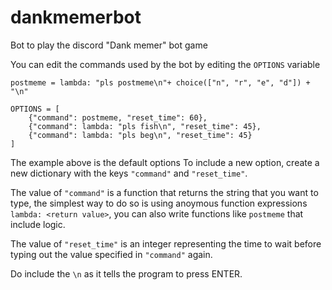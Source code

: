 # dankmemerbot
Bot to play the discord "Dank memer" bot game

You can edit the commands used by the bot by editing the `OPTIONS` variable
```
postmeme = lambda: "pls postmeme\n"+ choice(["n", "r", "e", "d"]) + "\n"

OPTIONS = [
    {"command": postmeme, "reset_time": 60},
    {"command": lambda: "pls fish\n", "reset_time": 45},
    {"command": lambda: "pls beg\n", "reset_time": 45}
]
```
The example above is the default options
To include a new option, create a new dictionary with the keys `"command"` and `"reset_time"`.

The value of `"command"` is a function that returns the string that you want to type, the simplest way to do so is using anoymous function expressions `lambda: <return value>`, you can also write functions like `postmeme` that include logic.

The value of `"reset_time"` is an integer representing the time to wait before typing out the value specified in `"command"` again.

Do include the `\n` as it tells the program to press ENTER.
